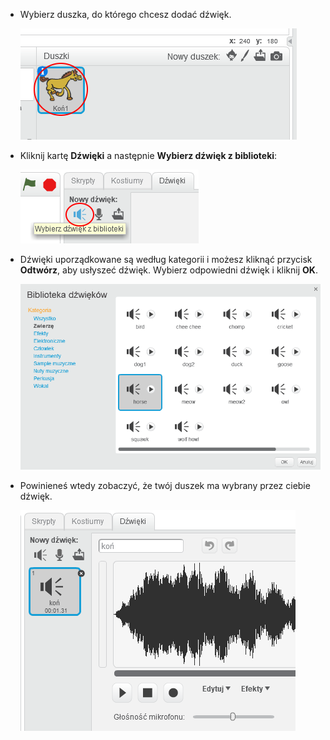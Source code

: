 + Wybierz duszka, do którego chcesz dodać dźwięk.
    
    ![zrzut ekranu](images/sprite-select.png)

+ Kliknij kartę **Dźwięki** a następnie **Wybierz dźwięk z biblioteki**:
    
    ![zrzut ekranu](images/import-sound.png)

+ Dźwięki uporządkowane są według kategorii i możesz kliknąć przycisk **Odtwórz**, aby usłyszeć dźwięk. Wybierz odpowiedni dźwięk i kliknij **OK**.
    
    ![zrzut ekranu](images/choose-sound.png)

+ Powinieneś wtedy zobaczyć, że twój duszek ma wybrany przez ciebie dźwięk.
    
    ![zrzut ekranu](images/sound-imported.png)